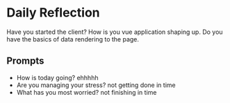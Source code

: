 # Daily Reflection
Have you started the client? How is you vue application shaping up. Do you have the basics of data rendering to the page.  

## Prompts
- How is today going? ehhhhh
- Are you managing your stress? not getting done in time
- What has you most worried? not finishing in time